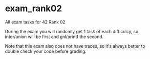 # exam_rank02

All exam tasks for 42 Rank 02

During the exam you will randomly get 1 task of each difficulcy, so inter/union will be first and gnl/printf the second.

Note that this exam also does not have traces, so it's always better to double check your code before grading.


